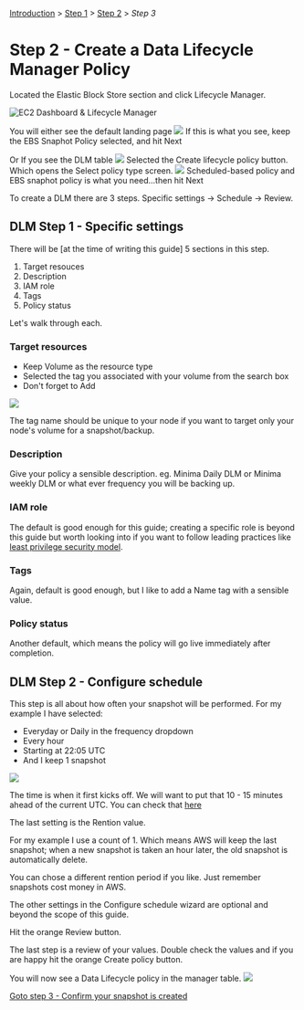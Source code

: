 [Introduction](../index.md) > [Step 1](../step1/index.md) > <u>Step 2</u> > _Step 3_

# Step 2 - Create a Data Lifecycle Manager Policy

Located the Elastic Block Store section and click Lifecycle Manager.

![EC2 Dashboard & Lifecycle Manager](lifecycle-manager.png)

You will either see the default landing page
![](dlm-landing.png)
If this is what you see, keep the EBS Snaphot Policy selected, and hit Next

Or
If you see the DLM table
![](dlm-table.png)
Selected the Create lifecycle policy button. Which opens the Select policy type screen.
![](select-policy-type.png)
Scheduled-based policy and EBS snaphot policy is what you need...then hit Next

To create a DLM there are 3 steps. Specific settings -> Schedule -> Review.

## DLM Step 1 - Specific settings

There will be [at the time of writing this guide] 5 sections in this step.

1. Target resouces
2. Description
3. IAM role
4. Tags
5. Policy status

Let's walk through each.

### Target resources

- Keep Volume as the resource type
- Selected the tag you associated with your volume from the search box
- Don't forget to Add

![](target-resource.png)

The tag name should be unique to your node if you want to target only your node's volume for a snapshot/backup.

### Description

Give your policy a sensible description. eg. Minima Daily DLM or Minima weekly DLM or what ever frequency you will be backing up.

### IAM role

The default is good enough for this guide; creating a specific role is beyond this guide but worth looking into if you want to follow leading practices like [least privilege security model](https://en.wikipedia.org/wiki/Principle_of_least_privilege).

### Tags

Again, default is good enough, but I like to add a Name tag with a sensible value.

### Policy status

Another default, which means the policy will go live immediately after completion.

## DLM Step 2 - Configure schedule

This step is all about how often your snapshot will be performed.
For my example I have selected:

- Everyday or Daily in the frequency dropdown
- Every hour
- Starting at 22:05 UTC
- And I keep 1 snapshot

![](dlm-frequency.png)

The time is when it first kicks off. We will want to put that 10 - 15 minutes ahead of the current UTC. You can check that [here](https://www.utctime.net/)

The last setting is the Rention value.

For my example I use a count of 1. Which means AWS will keep the last snapshot; when a new snapshot is taken an hour later, the old snapshot is automatically delete.

You can chose a different rention period if you like. Just remember snapshots cost money in AWS.

The other settings in the Configure schedule wizard are optional and beyond the scope of this guide.

Hit the orange Review button.

The last step is a review of your values. Double check the values and if you are happy hit the orange Create policy button.

You will now see a Data Lifecycle policy in the manager table.
![](dlm.png)

[Goto step 3 - Confirm your snapshot is created](../step3/index.md)

